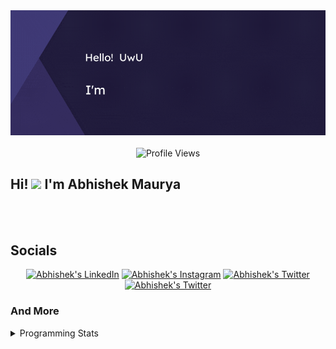 <div align="center">
  <picture>
    <img alt="Hero Image" src="HeroImage1.gif" width="600">
  </picture>
  <!--To create your own Hero Image: https://www.canva.com/design/DAFJSSKNYZo/rPq6VBZBB2bLE3S_nWTN8Q/view?utm_content=DAFJSSKNYZo&utm_campaign=designshare&utm_medium=link&utm_source=publishsharelink&mode=preview -->
  <br>
  <br>
  <img src="https://komarev.com/ghpvc/?username=abhishek-maurya7&style=flat&color=brightgreen" alt="Profile Views">
</div>

<div id="about">
  <h2>Hi! <img src="https://media.giphy.com/media/hvRJCLFzcasrR4ia7z/giphy.gif" width="25"> I'm Abhishek Maurya</h2>
</div>
<br><br>
<div id="socials">
  <h2>Socials</h2>
  <div align="center">
    <a href="https://www.linkedin.com/in/abhishek-maurya1"><img src="https://img.shields.io/static/v1?label=LinkedIn&message=@abhishek-maurya1&logo=LinkedIn&style=flat&color=blue" alt="Abhishek's LinkedIn"></a>
    <a href="https://www.instagram.com/me_abhishekmaurya"><img src="https://img.shields.io/static/v1?label=Instagram&message=@_me_abhishekmaurya_&logo=Instagram&style=flat&color=ff007f" alt="Abhishek's Instagram"></a>
    <a href="https://twitter.com/_Newbie_10"><img src="https://img.shields.io/static/v1?label=Twitter&message=@_Newbie_10&logo=Twitter&style=flat&color=1DA1F2"
                                                  alt="Abhishek's Twitter"></a>
    <a href="mailto:janardanmaurya238@gmail.com">
      <img 
           src="https://img.shields.io/static/v1?label=Gmail&message=janardanmaurya238@gmail.com&logo=Gmail&style=flat&color=red"
           alt="Abhishek's Twitter">
    </a>
  </div>
</div>

### And More
<details>
  <summary>Programming Stats</summary>
  <br>

<table>
    <tr>
      <td>
        
[![wakatime](https://wakatime.com/badge/user/2840aa63-e969-409c-954a-8bef84dc2f5e.svg)](https://wakatime.com/@2840aa63-e969-409c-954a-8bef84dc2f5e)  
      </td>
      <td>
        <img src="https://img.shields.io/github/stars/abhishek-maurya7?style=social" alt="Abhishek's Twitter">
      </td>
  </tr>
  <tr></tr>
  <tr>
    <td>
      
![Abhishek's GitHub stats](https://github-readme-stats.vercel.app/api?username=abhishek-maurya7&theme=github_dark&show_icons=true&card_width=400)
      
![Top Langs](https://github-readme-stats.vercel.app/api/top-langs/?username=abhishek-maurya7&theme=github_dark&card_width=400)
</td>
<td>
      
  ![Abhishek's wakatime stats](https://github-readme-stats.vercel.app/api/wakatime?username=abhishek_maurya&theme=github_dark)

</td>
  </tr>
</table>
  <br><br>
</details>

<!--
**abhishek-maurya7/abhishek-maurya7** is a ✨ _special_ ✨ repository because its `README.md` (this file) appears on your GitHub profile.

Here are some ideas to get you started:

- 🔭 I’m currently working on ...
- 🌱 I’m currently learning ...
- 👯 I’m looking to collaborate on ...
- 🤔 I’m looking for help with ...
- 💬 Ask me about ...
- 📫 How to reach me: ...
- 😄 Pronouns: ...
- ⚡ Fun fact: ...
-->

